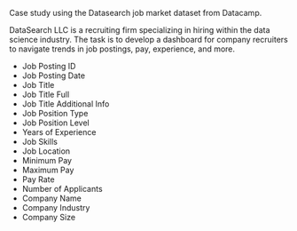 Case study using the Datasearch job market dataset from Datacamp.

DataSearch LLC is a recruiting firm specializing in hiring within the data science industry. The task is to develop a dashboard for company recruiters to navigate trends in job postings, pay, experience, and more.

- Job Posting ID
- Job Posting Date
- Job Title
- Job Title Full
- Job Title Additional Info
- Job Position Type
- Job Position Level
- Years of Experience
- Job Skills
- Job Location
- Minimum Pay
- Maximum Pay
- Pay Rate
- Number of Applicants
- Company Name
- Company Industry
- Company Size
